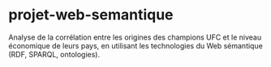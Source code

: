 # projet-web-semantique
Analyse de la corrélation entre les origines des champions UFC et le niveau économique de leurs pays, en utilisant les technologies du Web sémantique (RDF, SPARQL, ontologies).
